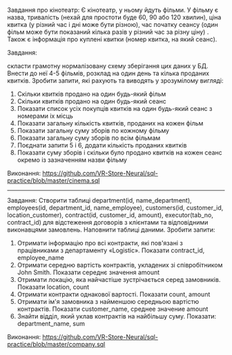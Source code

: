 Завдання про кінотеатр:
Є кінотеатр, у ньому йдуть фільми. У фільму є назва, тривалість (нехай для простоти буде 60, 90 або 120 хвилин), ціна квитка (у різний час і дні може бути різною), час початку сеансу (один фільм може бути показаний кілька разів у різний час за різну ціну) . Також є інформація про куплені квитки (номер квитка, на який сеанс).

Завдання:

скласти грамотну нормалізовану схему зберігання цих даних у БД. Внести до неї 4-5 фільмів, розклад на один день та кілька проданих квитків.
Зробити запити, які рахують та виводять у зрозумілому вигляді:

1) Скільки квитків продано на один будь-який фільм
2) Скільки квитків продано на один будь-який сеанс
3) Показати список усіх покупців квитків на один будь-який сеанс з номерами іх місць
4) Показати загальну кількість квитків, проданих на кожен фільм 
5) Показати загальну суму зборів по кожному фільму
6) Показати загальну суму зборів по всім фільмам
7) Поєднати запити 5 і 6, додати кількість проданих квитків
8) Показати суму зборів і скільки було продано квитків на кожен сеанс окремо із зазначенням назви фільму

Виконання: https://github.com/VR-Store-Neural/sql-practice/blob/master/cinema.sql

--------------------------------------------------------------------------------

Завдання: Створити таблиці department(id, name_department), employees(id, department_id, name_employee), customers(id, customer_id, location_customer), contract(id, customer_id, amount), executor(tab_no, contract_id) для відстеження договорів з клієнтами та відповідними виконавцями замовлень. Наповнити таблиці даними. Зробити запити:

1) Отримати інформацію про всі контракти, які пов'язані з працівниками з департаменту «Logistic». Показати contract_id, employee_name
2) Отримати середню вартість контрактів, укладених зі співробітником John Smith. Показати середнє значення amount
3) Отримати локацію, яка найчастіше зустрічається серед замовників. Показати location, count
4) Отримати контракти однакової вартості. Показати count, amount
5) Отримати ім'я замовника з найменшою середньою вартістю контрактів. Показати customer_name, среднее значение amount
6) Знайти відділ, який уклав контрактів на найбільшу суму. Показати: department_name, sum

Виконання: https://github.com/VR-Store-Neural/sql-practice/blob/master/company.sql
